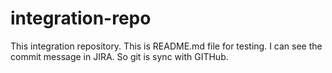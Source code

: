# integration-repo
This integration repository. This is README.md file for testing.
I can see the commit message in JIRA. So git is sync with GITHub.
